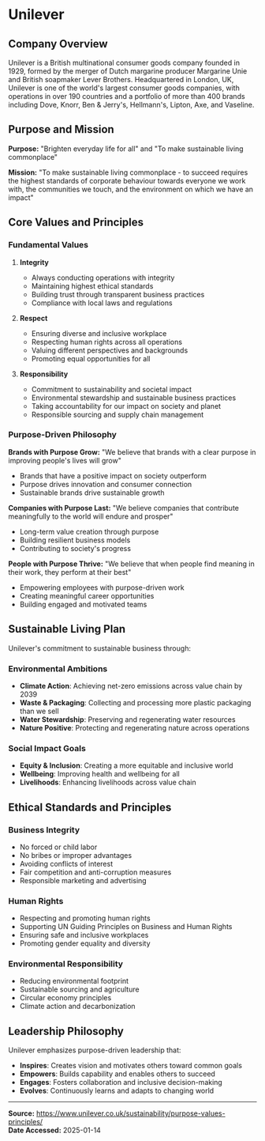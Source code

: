 # Unilever

## Company Overview

Unilever is a British multinational consumer goods company founded in 1929, formed by the merger of Dutch margarine producer Margarine Unie and British soapmaker Lever Brothers. Headquartered in London, UK, Unilever is one of the world's largest consumer goods companies, with operations in over 190 countries and a portfolio of more than 400 brands including Dove, Knorr, Ben & Jerry's, Hellmann's, Lipton, Axe, and Vaseline.

## Purpose and Mission

**Purpose:** "Brighten everyday life for all" and "To make sustainable living commonplace"

**Mission:** "To make sustainable living commonplace - to succeed requires the highest standards of corporate behaviour towards everyone we work with, the communities we touch, and the environment on which we have an impact"

## Core Values and Principles

### Fundamental Values

1. **Integrity**
   - Always conducting operations with integrity
   - Maintaining highest ethical standards
   - Building trust through transparent business practices
   - Compliance with local laws and regulations

2. **Respect**
   - Ensuring diverse and inclusive workplace
   - Respecting human rights across all operations
   - Valuing different perspectives and backgrounds
   - Promoting equal opportunities for all

3. **Responsibility**
   - Commitment to sustainability and societal impact
   - Environmental stewardship and sustainable business practices
   - Taking accountability for our impact on society and planet
   - Responsible sourcing and supply chain management

### Purpose-Driven Philosophy

**Brands with Purpose Grow:** "We believe that brands with a clear purpose in improving people's lives will grow"
- Brands that have a positive impact on society outperform
- Purpose drives innovation and consumer connection
- Sustainable brands drive sustainable growth

**Companies with Purpose Last:** "We believe companies that contribute meaningfully to the world will endure and prosper"
- Long-term value creation through purpose
- Building resilient business models
- Contributing to society's progress

**People with Purpose Thrive:** "We believe that when people find meaning in their work, they perform at their best"
- Empowering employees with purpose-driven work
- Creating meaningful career opportunities
- Building engaged and motivated teams

## Sustainable Living Plan

Unilever's commitment to sustainable business through:

### Environmental Ambitions
- **Climate Action**: Achieving net-zero emissions across value chain by 2039
- **Waste & Packaging**: Collecting and processing more plastic packaging than we sell
- **Water Stewardship**: Preserving and regenerating water resources
- **Nature Positive**: Protecting and regenerating nature across operations

### Social Impact Goals
- **Equity & Inclusion**: Creating a more equitable and inclusive world
- **Wellbeing**: Improving health and wellbeing for all
- **Livelihoods**: Enhancing livelihoods across value chain

## Ethical Standards and Principles

### Business Integrity
- No forced or child labor
- No bribes or improper advantages
- Avoiding conflicts of interest
- Fair competition and anti-corruption measures
- Responsible marketing and advertising

### Human Rights
- Respecting and promoting human rights
- Supporting UN Guiding Principles on Business and Human Rights
- Ensuring safe and inclusive workplaces
- Promoting gender equality and diversity

### Environmental Responsibility
- Reducing environmental footprint
- Sustainable sourcing and agriculture
- Circular economy principles
- Climate action and decarbonization

## Leadership Philosophy

Unilever emphasizes purpose-driven leadership that:
- **Inspires**: Creates vision and motivates others toward common goals
- **Empowers**: Builds capability and enables others to succeed
- **Engages**: Fosters collaboration and inclusive decision-making
- **Evolves**: Continuously learns and adapts to changing world

---
**Source:** https://www.unilever.co.uk/sustainability/purpose-values-principles/  
**Date Accessed:** 2025-01-14